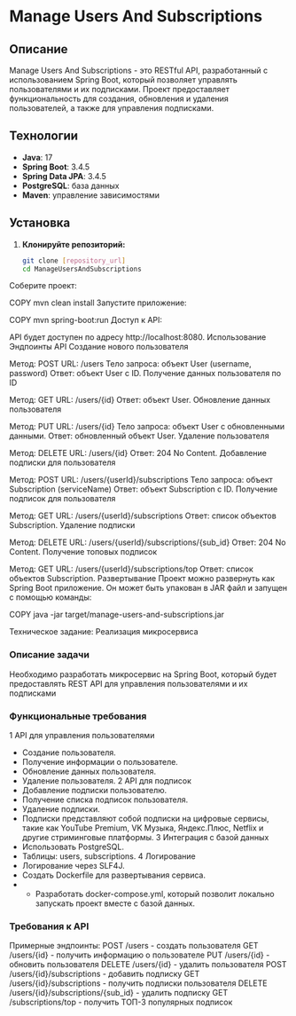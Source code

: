 # Manage Users And Subscriptions

## Описание

Manage Users And Subscriptions - это RESTful API, разработанный с использованием Spring Boot, который позволяет управлять пользователями и их подписками. Проект предоставляет функциональность для создания, обновления и удаления пользователей, а также для управления подписками.

## Технологии

- **Java**: 17
- **Spring Boot**: 3.4.5
- **Spring Data JPA**: 3.4.5
- **PostgreSQL**: база данных
- **Maven**: управление зависимостями

## Установка

1. **Клонируйте репозиторий:**
   ```bash
   git clone [repository_url]
   cd ManageUsersAndSubscriptions
Соберите проект:

COPY
mvn clean install
Запустите приложение:

COPY
mvn spring-boot:run
Доступ к API:

API будет доступен по адресу http://localhost:8080.
Использование
Эндпоинты API
Создание нового пользователя

Метод: POST
URL: /users
Тело запроса: объект User (username, password)
Ответ: объект User с ID.
Получение данных пользователя по ID

Метод: GET
URL: /users/{id}
Ответ: объект User.
Обновление данных пользователя

Метод: PUT
URL: /users/{id}
Тело запроса: объект User с обновленными данными.
Ответ: обновленный объект User.
Удаление пользователя

Метод: DELETE
URL: /users/{id}
Ответ: 204 No Content.
Добавление подписки для пользователя

Метод: POST
URL: /users/{userId}/subscriptions
Тело запроса: объект Subscription (serviceName)
Ответ: объект Subscription с ID.
Получение подписок для пользователя

Метод: GET
URL: /users/{userId}/subscriptions
Ответ: список объектов Subscription.
Удаление подписки

Метод: DELETE
URL: /users/{userId}/subscriptions/{sub_id}
Ответ: 204 No Content.
Получение топовых подписок

Метод: GET
URL: /users/{userId}/subscriptions/top
Ответ: список объектов Subscription.
Развертывание
Проект можно развернуть как Spring Boot приложение. Он может быть упакован в JAR файл и запущен с помощью команды:

COPY
java -jar target/manage-users-and-subscriptions.jar


Техническое задание: Реализация микросервиса
### Описание задачи
Необходимо разработать микросервис на Spring Boot, который будет
предоставлять REST API для управления пользователями и их подписками
### Функциональные требования
1 API для управления пользователями
- Создание пользователя.
- Получение информации о пользователе.
- Обновление данных пользователя.
- Удаление пользователя.
2 API для подписок
- Добавление подписки пользователю.
- Получение списка подписок пользователя.
- Удаление подписки.
- Подписки представляют собой подписки на цифровые сервисы, такие как
YouTube Premium, VK Музыка, Яндекс.Плюс, Netflix и другие стриминговые
платформы.
3 Интеграция с базой данных
- Использовать PostgreSQL.
- Таблицы: users, subscriptions.
4 Логирование
- Логирование через SLF4J.
- Создать Dockerfile для развертывания сервиса.
- - Разработать docker-compose.yml, который позволит локально запускать проект
вместе с базой данных.
### Требования к API
Примерные эндпоинты:
POST /users - создать пользователя
GET /users/{id} - получить информацию о пользователе
PUT /users/{id} - обновить пользователя
DELETE /users/{id} - удалить пользователя
POST /users/{id}/subscriptions - добавить подписку
GET /users/{id}/subscriptions - получить подписки пользователя
DELETE /users/{id}/subscriptions/{sub_id} - удалить подписку
GET /subscriptions/top - получить ТОП-3 популярных подписок

